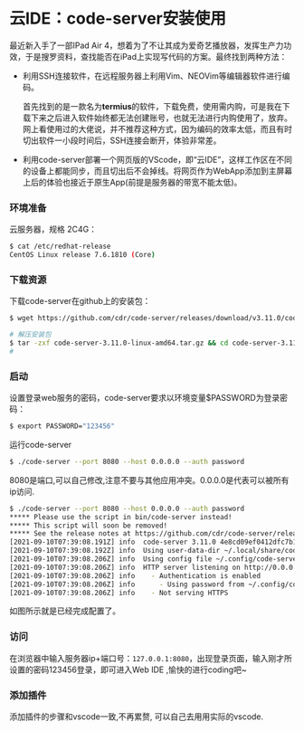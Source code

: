 # 云IDE：code-server安装使用


最近新入手了一部IPad Air 4，想着为了不让其成为爱奇艺播放器，发挥生产力功效，于是搜罗资料，查找能否在iPad上实现写代码的方案。最终找到两种方法：

- 利用SSH连接软件，在远程服务器上利用Vim、NEOVim等编辑器软件进行编码。

  首先找到的是一款名为**termius**的软件，下载免费，使用需内购，可是我在下载下来之后进入软件始终都无法创建账号，也就无法进行内购使用了，放弃。网上看使用过的大佬说，并不推荐这种方式，因为编码的效率太低，而且有时切出软件一小段时间后，SSH连接会断开，体验非常差。

- 利用code-server部署一个网页版的VScode，即“云IDE”，这样工作区在不同的设备上都能同步，而且切出后不会掉线。将网页作为WebApp添加到主屏幕上后的体验也接近于原生App(前提是服务器的带宽不能太低)。 

###  环境准备

云服务器，规格 2C4G：

```bash
$ cat /etc/redhat-release 
CentOS Linux release 7.6.1810 (Core)
```

###  下载资源

下载code-server在github上的安装包：

```sh
$ wget https://github.com/cdr/code-server/releases/download/v3.11.0/code-server-3.11.0-linux-amd64.tar.gz

# 解压安装包
$ tar -zxf code-server-3.11.0-linux-amd64.tar.gz && cd code-server-3.11.0-linux-amd64
#
```

###  启动

设置登录web服务的密码，code-server要求以环境变量$PASSWORD为登录密码：

```sh
$ export PASSWORD="123456"
```

运行code-server

```sh
$ ./code-server --port 8080 --host 0.0.0.0 --auth password
```

8080是端口,可以自己修改,注意不要与其他应用冲突。0.0.0.0是代表可以被所有ip访问.

```sh
$ ./code-server --port 8080 --host 0.0.0.0 --auth password
***** Please use the script in bin/code-server instead!
***** This script will soon be removed!
***** See the release notes at https://github.com/cdr/code-server/releases/tag/v3.4.0
[2021-09-10T07:39:08.191Z] info  code-server 3.11.0 4e8cd09ef0412dfc7b148b7639a692e20e4fd6dd
[2021-09-10T07:39:08.192Z] info  Using user-data-dir ~/.local/share/code-server
[2021-09-10T07:39:08.206Z] info  Using config file ~/.config/code-server/config.yaml
[2021-09-10T07:39:08.206Z] info  HTTP server listening on http://0.0.0.0:8080 
[2021-09-10T07:39:08.206Z] info    - Authentication is enabled
[2021-09-10T07:39:08.206Z] info      - Using password from ~/.config/code-server/config.yaml
[2021-09-10T07:39:08.206Z] info    - Not serving HTTPS

```

如图所示就是已经完成配置了。

###  访问

在浏览器中输入服务器ip+端口号：`127.0.0.1:8080`，出现登录页面，输入刚才所设置的密码123456登录，即可进入Web IDE ,愉快的进行coding吧~

###  添加插件

添加插件的步骤和vscode一致,不再累赘, 可以自己去用用实际的vscode.

